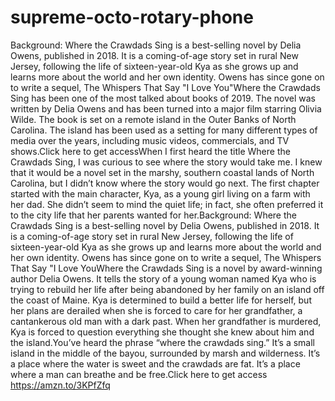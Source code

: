 # supreme-octo-rotary-phone
Background: Where the Crawdads Sing is a best-selling novel by Delia Owens, published in 2018. It is a coming-of-age story set in rural New Jersey, following the life of sixteen-year-old Kya as she grows up and learns more about the world and her own identity. Owens has since gone on to write a sequel, The Whispers That Say "I Love You"Where the Crawdads Sing has been one of the most talked about books of 2019. The novel was written by Delia Owens and has been turned into a major film starring Olivia Wilde. The book is set on a remote island in the Outer Banks of North Carolina. The island has been used as a setting for many different types of media over the years, including music videos, commercials, and TV shows.Click here to get accessWhen I first heard the title Where the Crawdads Sing, I was curious to see where the story would take me. I knew that it would be a novel set in the marshy, southern coastal lands of North Carolina, but I didn’t know where the story would go next. The first chapter started with the main character, Kya, as a young girl living on a farm with her dad. She didn’t seem to mind the quiet life; in fact, she often preferred it to the city life that her parents wanted for her.Background: Where the Crawdads Sing is a best-selling novel by Delia Owens, published in 2018. It is a coming-of-age story set in rural New Jersey, following the life of sixteen-year-old Kya as she grows up and learns more about the world and her own identity. Owens has since gone on to write a sequel, The Whispers That Say "I Love YouWhere the Crawdads Sing is a novel by award-winning author Delia Owens. It tells the story of a young woman named Kya who is trying to rebuild her life after being abandoned by her family on an island off the coast of Maine. Kya is determined to build a better life for herself, but her plans are derailed when she is forced to care for her grandfather, a cantankerous old man with a dark past. When her grandfather is murdered, Kya is forced to question everything she thought she knew about him and the island.You’ve heard the phrase “where the crawdads sing.” It’s a small island in the middle of the bayou, surrounded by marsh and wilderness. It’s a place where the water is sweet and the crawdads are fat. It’s a place where a man can breathe and be free.Click here to get access https://amzn.to/3KPfZfq
